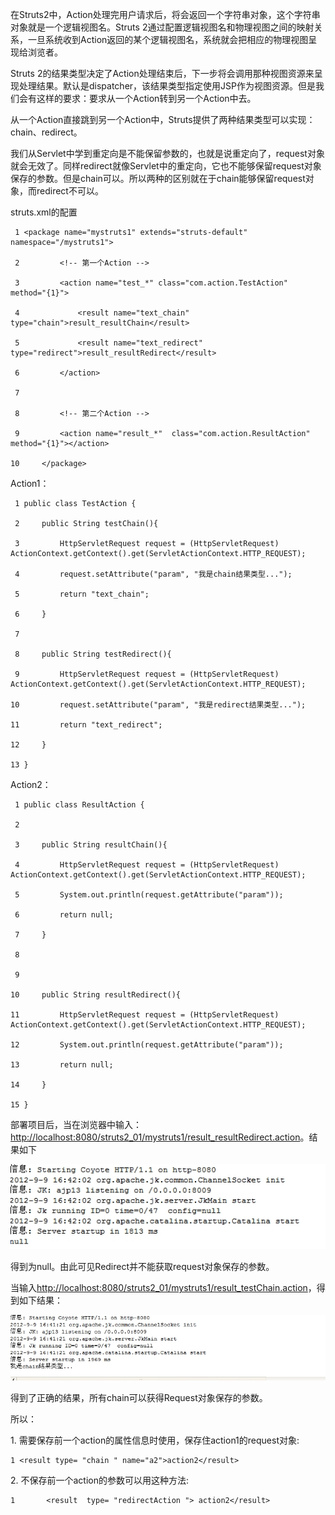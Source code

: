 在Struts2中，Action处理完用户请求后，将会返回一个字符串对象，这个字符串对象就是一个逻辑视图名。Struts
2通过配置逻辑视图名和物理视图之间的映射关系，一旦系统收到Action返回的某个逻辑视图名，系统就会把相应的物理视图呈现给浏览者。

Struts
2的结果类型决定了Action处理结束后，下一步将会调用那种视图资源来呈现处理结果。默认是dispatcher，该结果类型指定使用JSP作为视图资源。但是我们会有这样的要求：要求从一个Action转到另一个Action中去。

从一个Action直接跳到另一个Action中，Struts提供了两种结果类型可以实现：chain、redirect。

我们从Servlet中学到重定向是不能保留参数的，也就是说重定向了，request对象就会无效了。同样redirect就像Servlet中的重定向，它也不能够保留request对象保存的参数。但是chain可以。所以两种的区别就在于chain能够保留request对象，而redirect不可以。

struts.xml的配置

    
    
     1 <package name="mystruts1" extends="struts-default" namespace="/mystruts1">

     2         <!-- 第一个Action -->

     3         <action name="test_*" class="com.action.TestAction" method="{1}">

     4             <result name="text_chain" type="chain">result_resultChain</result>

     5             <result name="text_redirect" type="redirect">result_resultRedirect</result>

     6         </action>

     7         

     8         <!-- 第二个Action -->

     9         <action name="result_*"  class="com.action.ResultAction" method="{1}"></action>

    10     </package>

Action1：

    
    
     1 public class TestAction {

     2     public String testChain(){

     3         HttpServletRequest request = (HttpServletRequest) ActionContext.getContext().get(ServletActionContext.HTTP_REQUEST);

     4         request.setAttribute("param", "我是chain结果类型...");

     5         return "text_chain";

     6     }

     7     

     8     public String testRedirect(){

     9         HttpServletRequest request = (HttpServletRequest) ActionContext.getContext().get(ServletActionContext.HTTP_REQUEST);

    10         request.setAttribute("param", "我是redirect结果类型...");

    11         return "text_redirect";

    12     }

    13 }

Action2：

    
    
     1 public class ResultAction {

     2 

     3     public String resultChain(){

     4         HttpServletRequest request = (HttpServletRequest) ActionContext.getContext().get(ServletActionContext.HTTP_REQUEST);

     5         System.out.println(request.getAttribute("param"));

     6         return null;

     7     }

     8     

     9     

    10     public String resultRedirect(){

    11         HttpServletRequest request = (HttpServletRequest) ActionContext.getContext().get(ServletActionContext.HTTP_REQUEST);

    12         System.out.println(request.getAttribute("param"));

    13         return null;

    14     }

    15 }

  
部署项目后，当在浏览器中输入：[http://localhost:8080/struts2_01/mystruts1/result_resultRedirect.action](http://localhost:8080/struts2_01/mystruts1/result_resultRedirect.action)。结果如下

![](../md/img/chenssy/1347180197_6696.jpg)

得到为null。由此可见Redirect并不能获取request对象保存的参数。

当输入[http://localhost:8080/struts2_01/mystruts1/result_testChain.action](http://localhost:8080/struts2_01/mystruts1/result_testChain.action)，得到如下结果：

![](../md/img/chenssy/1347180281_2536.jpg)

得到了正确的结果，所有chain可以获得Request对象保存的参数。

所以：

1\. 需要保存前一个action的属性信息时使用，保存住action1的request对象:

    
    
    1 <result type= "chain " name="a2">action2</result> 

  
2\. 不保存前一个action的参数可以用这种方法:

    
    
    1       <result  type= "redirectAction "> action2</result> 


